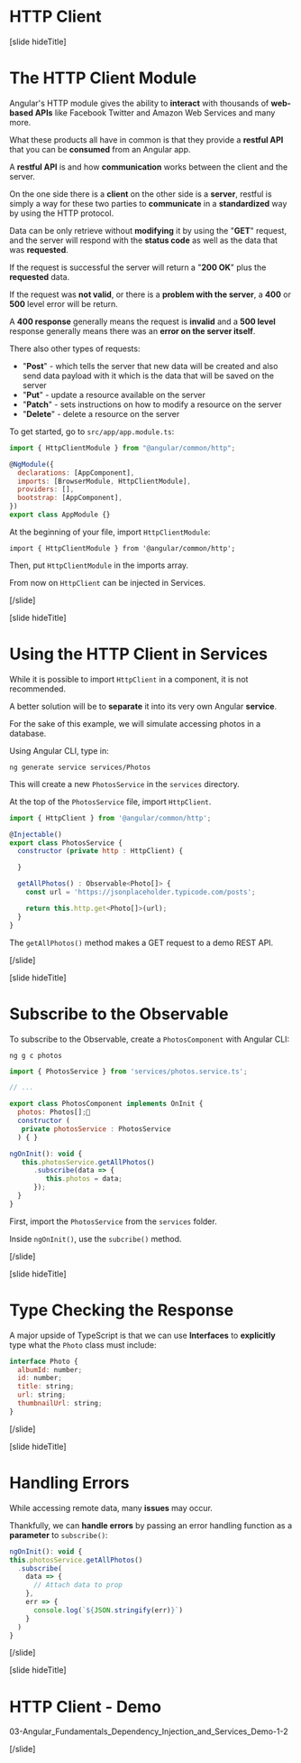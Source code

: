 # HTTP Client

[slide hideTitle]

# The HTTP Client Module

Angular's HTTP module gives the ability to **interact** with thousands of **web-based APIs** like Facebook Twitter and Amazon Web Services and many more.

What these products all have in common is that they provide a **restful API** that you can be **consumed** from an Angular app.

A **restful API** is and how **communication** works between the client and the server. 

On the one side there is a **client** on the other side is a **server**, restful is simply a way for these two parties to **communicate** in a **standardized** way by using the HTTP protocol. 

Data can be only retrieve without **modifying** it by using the "**GET**" request, and the server will respond with the **status code** as well as the data that was **requested**.

If the request is successful the server will return a "**200 OK**" plus the **requested** data.

If the request was **not valid**, or there is a **problem with the server**, a **400** or **500** level error will be return.

A **400 response** generally means the request is **invalid** and a **500 level** response generally means there was an **error on the server itself**.

There also other types of requests:

- "**Post**" - which tells the server that new data will be created and also send data payload with it which is the data that will be saved on the server
- "**Put**" - update a resource available on the server
- "**Patch**" - sets instructions on how to modify a resource on the server
- "**Delete**" - delete a resource on the server
 

To get started, go to `src/app/app.module.ts`:

```js
import { HttpClientModule } from "@angular/common/http";

@NgModule({
  declarations: [AppComponent],
  imports: [BrowserModule, HttpClientModule],
  providers: [],
  bootstrap: [AppComponent],
})
export class AppModule {}
```

At the beginning of your file, import `HttpClientModule`:

`import { HttpClientModule } from '@angular/common/http';`

Then, put `HttpClientModule` in the imports array.

From now on `HttpClient` can be injected in Services.

[/slide]

[slide hideTitle]

# Using the HTTP Client in Services

While it is possible to import `HttpClient` in a component, it is not recommended.

A better solution will be to **separate** it into its very own Angular **service**.

For the sake of this example, we will simulate accessing photos in a database.

Using Angular CLI, type in:

`ng generate service services/Photos`

This will create a new `PhotosService` in the `services` directory.

At the top of the `PhotosService` file, import `HttpClient`.

```js
import { HttpClient } from '@angular/common/http';

@Injectable()
export class PhotosService {
  constructor (private http : HttpClient) {

  }

  getAllPhotos() : Observable<Photo[]> {
    const url = 'https://jsonplaceholder.typicode.com/posts';

    return this.http.get<Photo[]>(url);
  }
}
```

The `getAllPhotos()` method makes a GET request to a demo REST API.

[/slide]

[slide hideTitle]

# Subscribe to the Observable

To subscribe to the Observable, create a `PhotosComponent` with Angular CLI:

`ng g c photos`

```js
import { PhotosService } from 'services/photos.service.ts';

// ...

export class PhotosComponent implements OnInit {
  photos: Photos[];  
  constructor (
   private photosService : PhotosService
  ) { }

ngOnInit(): void {
   this.photosService.getAllPhotos()
      .subscribe(data => {
         this.photos = data;
      });
  }
}
```

First, import the `PhotosService` from the `services` folder.

Inside `ngOnInit()`, use the `subcribe()` method.

[/slide]

[slide hideTitle]

# Type Checking the Response

A major upside of TypeScript is that we can use **Interfaces** to **explicitly** type what the `Photo` class must include:

```js
interface Photo {
  albumId: number;
  id: number;
  title: string;
  url: string;
  thumbnailUrl: string;
}
```

[/slide]

[slide hideTitle]

# Handling Errors

While accessing remote data, many **issues** may occur.

Thankfully, we can **handle errors** by passing an error handling function as a **parameter** to `subscribe()`:

```js
ngOnInit(): void {
this.photosService.getAllPhotos()
  .subscribe(
    data => { 
      // Attach data to prop
    },
    err => {
      console.log(`${JSON.stringify(err)}`) 
    }
  )
}
```

[/slide]

[slide hideTitle]

# HTTP Client - Demo

03-Angular_Fundamentals_Dependency_Injection_and_Services_Demo-1-2

[/slide]